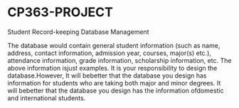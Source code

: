 # CP363-PROJECT

Student Record-keeping Database Management

The database would contain general student information (such as name, address, contact information, admission year, courses, major(s) etc.), attendance information, grade information, scholarship information, etc. The above information isjust examples. It is your responsibility to design the database.However, It will bebetter that the database you design has information for students who are taking both major and minor degrees. It will bebetter that the database you design has the information ofdomestic and international students.
